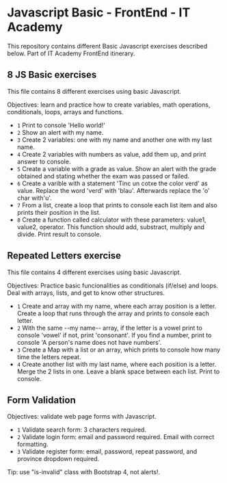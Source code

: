 # Javascript Basic - FrontEnd - IT Academy

This repository contains different Basic Javascript exercises described below. 
Part of IT Academy FrontEnd itinerary.

## 8 JS Basic exercises

This file contains 8 different exercises using basic Javascript.

Objectives: learn and practice how to create variables, math operations, conditionals, loops, arrays and functions. 

* `1` Print to console 'Hello world!'
* `2` Show an alert with my name.
* `3` Create 2 variables: one with my name and another one with my last name.
* `4` Create 2 variables with numbers as value, add them up, and print answer to console.
* `5` Create a variable with a grade as value. Show an alert with the grade obtained and stating whether the exam was passed or failed.
* `6` Create a varible with a statement 'Tinc un cotxe the color verd' as value. Replace the word 'verd' with 'blau'. Afterwards replace the 'o' char with'u'.
* `7` From a list, create a loop that prints to console each list item and also prints their position in the list. 
* `8` Create a function called calculator with these parameters: value1, value2, operator. This function should add, substract, multiply and divide. Print result to console.  

## Repeated Letters exercise

This file contains 4 different exercises using basic Javascript.

Objectives: Practice basic funcionalities as conditionals (if/else) and loops. Deal with arrays, lists, and get to know other structures.

* `1` Create and array with my name, where each array position is a letter. Create a loop that runs through the array and prints to console each letter.
* `2` With the same --my name-- array, if the letter is a vowel print to console 'vowel' if not, print 'consonant'. If you find a number, print to console 'A person's name does not have numbers'.
* `3` Create a Map with a list or an array, which prints to console how many time the letters repeat.
* `4` Create another list with my last name, where each position is a letter. Merge the 2 lists in one. Leave a blank space between each list. Print to console. 

## Form Validation
Objectives: validate web page forms with Javascript. 

* `1` Validate search form: 3 characters required.
* `2` Validate login form: email and password required. Email with correct formatting.
* `3` Validate register form: email, password, repeat password, and province dropdown required. 

Tip: use "is-invalid" class with Bootstrap 4, not alerts!.
